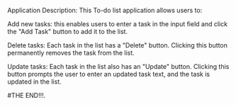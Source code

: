 Application Description:
This To-do list application allows users to:

Add new tasks: this enables users to enter a task in the input field and click the "Add Task" button to add it to the list.


Delete tasks: Each task in the list has a "Delete" button. Clicking this button permanently removes the task from the list.


Update tasks: Each task in the list also has an "Update" button. Clicking this button prompts the user to enter an updated task text, and the task is updated  in the list.



#THE END!!!.
